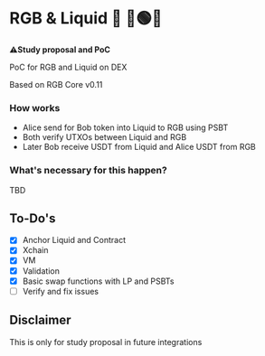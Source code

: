 # RGB & Liquid 🌊 🔴🟢🔵

⚠️**Study proposal and PoC**

PoC for RGB and Liquid on DEX

Based on RGB Core v0.11

### How works

- Alice send for Bob token into Liquid to RGB using PSBT
- Both verify UTXOs between Liquid and RGB
- Later Bob receive USDT from Liquid and Alice USDT from RGB

### What's necessary for this happen?

TBD
  
## To-Do's

- [x] Anchor Liquid and Contract
- [x] Xchain
- [x] VM
- [x] Validation
- [x] Basic swap functions with LP and PSBTs
- [ ] Verify and fix issues

## Disclaimer

This is only for study proposal in future integrations

